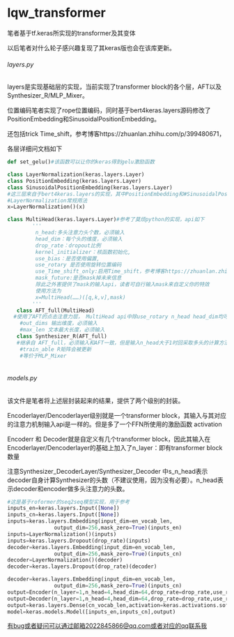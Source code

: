 # lqw_transformer
笔者基于tf.keras所实现的transformer及其变体

以后笔者对什么轮子感兴趣复现了其keras版也会在该库更新。

###### layers.py

layers是实现基础层的实现，当前实现了transformer block的各个层，AFT以及Synthesizer_R/MLP_Mixer。

位置编码笔者实现了rope位置编码，同时基于bert4keras.layers源码修改了PositionEmbedding和SinusoidalPositionEmbedding。

还包括trick Time_shift，参考博客https://zhuanlan.zhihu.com/p/399480671，

各层详细问文档如下

```python
def set_gelu()#该函数可以让你的keras得到gelu激励函数

class LayerNormalization(keras.layers.Layer)
class PositionEmbedding(keras.layers.Layer)
class SinusoidalPositionEmbedding(keras.layers.Layer)
#这三层来自于bert4keras.layers的实现，其中PositionEmbedding和#SinusoidalPositionEmbedding笔者做了部分修改。但是使用了bert4keras api一致
#LayerNormalization常规用法
x=LayerNormalization()(x)

class MultiHead(keras.layers.Layer)#参考了莫烦python的实现，api如下
        '''
         n_head:多头注意力头个数，必须输入
         head_dim：每个头的维度，必须输入
         drop_rate：dropout比例
         kernel_initializer：核函数初始化,
         use_bias：是否使用偏置,
         use_rotary 是否使用旋转位置编码
         use_Time_shift_only:启用Time_shift，参考博客https://zhuanlan.zhihu.com/p/399480671
		 mask_future:是否mask掉未来信息
		 除此之外害提供了mask的输入api，读者可自行输入mask来自定义你的特效
		 使用方法为
		 x=MultiHead(……)([q,k,v],mask)
        '''
   class AFT_full(MultiHead)
  #使用了AFT的点击注意力层， MultiHead api中除use_rotary n_head head_dim均可用
    #out_dims 输出维度，必须输入
    #max_len 文本最大长度，必须输入
   class Synthesizer_R(AFT_full)
   #继承自 AFT_full，必须输入和AFT一致，但是输入n_head大于1时回采取多头的计算方法（不建议使用，因为没啥必要）
    #train_able R矩阵会被更新
    #等价于MLP_Mixer
    
```

###### models.py

该文件是笔者将上述层封装起来的结果，提供了两个级别的封装。

Encoderlayer/Dencoderlayer级别就是一个transformer block，其输入与其对应的注意力机制输入api是一样的。但是多了一个FFN所使用的激励函数 activation

Encoderr 和 Decoder就是自定义有几个transformer block，因此其输入在Encoderlayer/Dencoderlayer的基础上加入了n_layer：即有transformer block数量



注意Synthesizer_DecoderLayer/Synthesizer_Decoder 中s_n_head表示decoder自身计算Synthesizer的头数（不建议使用，因为没有必要）。n_head表示decoder和encoder做多头注意力的头数。



```python
#这是基于roformer的seq2seq模型实现，用于参考
inputs_en=keras.layers.Input([None])
inputs_cn=keras.layers.Input([None])
inputs=keras.layers.Embedding(input_dim=en_vocab_len,
               output_dim=256,mask_zero=True)(inputs_en)
inputs=LayerNormalization()(inputs)
inputs=keras.layers.Dropout(drop_rate)(inputs)
decoder=keras.layers.Embedding(input_dim=en_vocab_len,
               output_dim=256,mask_zero=True)(inputs_cn)
decoder=LayerNormalization()(decoder)
decoder=keras.layers.Dropout(drop_rate)(decoder)

decoder=keras.layers.Embedding(input_dim=en_vocab_len,
               output_dim=256,mask_zero=True)(inputs_cn)
output=Encoder(n_layer=1,n_head=4,head_dim=64,drop_rate=drop_rate,use_rotary=True)(inputs)
output=Decoder(n_layer=1,n_head=4,head_dim=64,drop_rate=drop_rate,use_rotary=True)([decoder,output])
output=keras.layers.Dense(cn_vocab_len,activation=keras.activations.softmax)(output)
model=keras.models.Model([inputs_en,inputs_cn],output)
```

有bug或者疑问可以通过邮箱2022845866@qq.com或者对应的qq联系我
